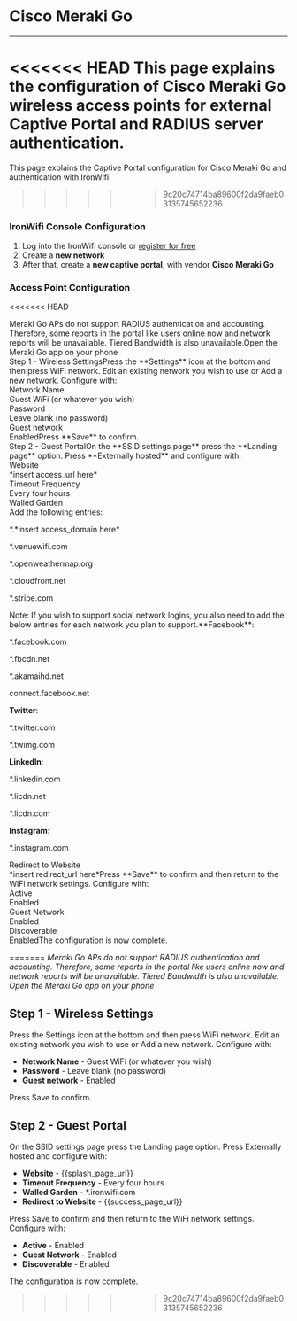 # **Cisco Meraki Go**

---

<<<<<<< HEAD
This page explains the configuration of Cisco Meraki Go wireless access points for external Captive  Portal and RADIUS server authentication.
=======
This page explains the Captive Portal configuration for Cisco Meraki Go and authentication with IronWifi.
>>>>>>> 9c20c74714ba89600f2da9faeb03135745652236

### IronWifi Console Configuration

1. Log into the IronWifi console or [register for free](https://console.ironwifi.com/register)
2. Create a **new network**
3. After that, create a **new captive portal**, with vendor **Cisco Meraki Go**

### Access Point Configuration

<<<<<<< HEAD
<div class="config-version">Meraki Go APs do not support RADIUS authentication and accounting. Therefore, some reports in the portal like users online now and network reports will be unavailable. Tiered Bandwidth is also unavailable.Open the Meraki Go app on your phone

<div class="config-step">Step 1 - Wireless SettingsPress the **Settings** icon at the bottom and then press WiFi network. Edit an existing network you wish to use or Add a new network. Configure with:

<div class="config-table"><div class="config-row"><div class="config-title">Network Name<div class="config-value">Guest WiFi (or whatever you wish)<div class="config-row"><div class="config-title">Password<div class="config-value">Leave blank (no password)<div class="config-row"><div class="config-title">Guest network<div class="config-value">EnabledPress **Save** to confirm.

<div class="config-step">Step 2 - Guest PortalOn the **SSID settings page** press the **Landing page** option. Press **Externally hosted** and configure with:

<div class="config-table"><div class="config-row"><div class="config-title">Website<div class="config-value">*insert access_url here*<div class="config-row"><div class="config-title">Timeout Frequency<div class="config-value">Every four hours<div class="config-row"><div class="config-title">Walled Garden<div class="config-value">Add the following entries:

\*.\*insert access\_domain here\*

\*.venuewifi.com

\*.openweathermap.org

\*.cloudfront.net

\*.stripe.com

<div class="config-info">Note: If you wish to support social network logins, you also need to add the below entries for each network you plan to support.**Facebook**:

\*.facebook.com

\*.fbcdn.net

\*.akamaihd.net

connect.facebook.net

**Twitter**:

\*.twitter.com

\*.twimg.com

**LinkedIn**:

\*.linkedin.com

\*.licdn.net

\*.licdn.com

**Instagram**:

\*.instagram.com

<div class="config-row"><div class="config-title">Redirect to Website<div class="config-value">*insert redirect_url here*Press **Save** to confirm and then return to the WiFi network settings. Configure with:

<div class="config-table"><div class="config-row"><div class="config-title">Active<div class="config-value">Enabled<div class="config-row"><div class="config-title">Guest Network<div class="config-value">Enabled<div class="config-row"><div class="config-title">Discoverable<div class="config-value">EnabledThe configuration is now complete.

=======
_Meraki Go APs do not support RADIUS authentication and accounting. Therefore, some reports in the portal like users online now and network reports will be unavailable. Tiered Bandwidth is also unavailable.
Open the Meraki Go app on your phone_

## Step 1 - Wireless Settings

Press the Settings icon at the bottom and then press WiFi network. Edit an existing network you wish to use or Add a new network. Configure with:

- **Network Name** - Guest WiFi (or whatever you wish)
- **Password** - Leave blank (no password)
- **Guest network** -	Enabled

Press Save to confirm.

## Step 2 - Guest Portal

On the SSID settings page press the Landing page option. Press Externally hosted and configure with:

- **Website** - {{splash_page_url}}
- **Timeout Frequency** -	Every four hours
- **Walled Garden**	- *.ironwifi.com
- **Redirect to Website** -	{{success_page_url}}

Press Save to confirm and then return to the WiFi network settings. Configure with:

- **Active** - Enabled
- **Guest Network**	- Enabled
- **Discoverable**	- Enabled

The configuration is now complete.
>>>>>>> 9c20c74714ba89600f2da9faeb03135745652236
